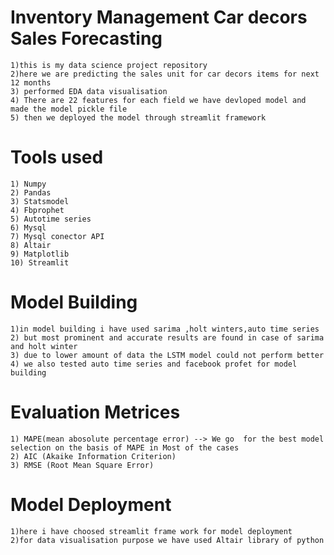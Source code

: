 # Inventory Management Car decors Sales Forecasting
	1)this is my data science project repository
	2)here we are predicting the sales unit for car decors items for next 12 months
	3) performed EDA data visualisation
	4) There are 22 features for each field we have devloped model and made the model pickle file
	5) then we deployed the model through streamlit framework
	
# Tools used
	1) Numpy
	2) Pandas
	3) Statsmodel
	4) Fbprophet
	5) Autotime series
	6) Mysql
	7) Mysql conector API
	8) Altair
	9) Matplotlib
	10) Streamlit
	
	
# Model Building 
	1)in model building i have used sarima ,holt winters,auto time series 
	2) but most prominent and accurate results are found in case of sarima and holt winter
	3) due to lower amount of data the LSTM model could not perform better
	4) we also tested auto time series and facebook profet for model building

# Evaluation Metrices
	1) MAPE(mean abosolute percentage error) --> We go  for the best model selection on the basis of MAPE in Most of the cases
	2) AIC (Akaike Information Criterion)
	3) RMSE (Root Mean Square Error)
# Model Deployment
	1)here i have choosed streamlit frame work for model deployment
	2)for data visualisation purpose we have used Altair library of python
